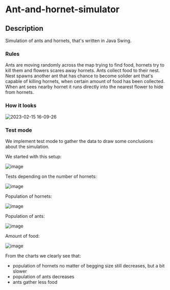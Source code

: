 # Ant-and-hornet-simulator

## Description

Simulation of ants and hornets, that's written in Java Swing.

### Rules
Ants are moving randomly across the map trying to find food, hornets try to kill them and flowers scares away hornets. Ants collect food to their nest. Nest spawns another ant that has chance to become solider ant that's capable of killing hornets, when certain amount of food has been collected. When ant sees nearby hornet it runs directly into the nearest flower to hide from hornets.

### How it looks
![2023-02-15 16-09-26](https://user-images.githubusercontent.com/77162184/219067505-236352d6-abde-4e45-884a-297f8b7ab3d1.gif)
### Test mode
We implement test mode to gather the data to draw some conclusions about the simulation.

We started with this setup:

![image](https://user-images.githubusercontent.com/77162184/219068497-54352cf0-5044-476f-b665-6e9f5c82f5e9.png)

Tests depending on the number of hornets:

![image](https://user-images.githubusercontent.com/77162184/219069033-6ccd8672-32ab-4792-b7c9-0889d519006e.png)

Population of hornets:

![image](https://user-images.githubusercontent.com/77162184/219069087-51e9b02e-ffe8-4ff5-a24a-0058dc0c9f9a.png)

Population of ants:

![image](https://user-images.githubusercontent.com/77162184/219069195-dacf102b-ddbc-4207-8836-4480be926393.png)

Amount of food:

![image](https://user-images.githubusercontent.com/77162184/219069261-0f145904-4ccb-4710-b50f-a6cbef5a1f24.png)

From the charts we clearly see that:
- population of hornets no matter of begging size still decreases, but a bit slower
- population of ants decreases
- ants gather less food

